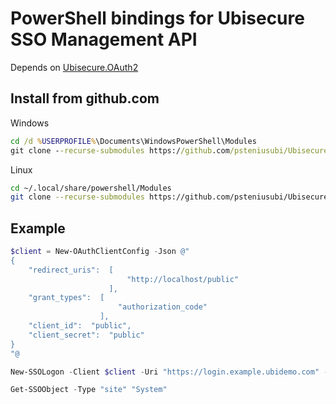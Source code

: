 # PowerShell bindings for Ubisecure SSO Management API

Depends on [Ubisecure.OAuth2](../../../Ubisecure.OAuth2)

## Install from github.com

Windows

```cmd
cd /d %USERPROFILE%\Documents\WindowsPowerShell\Modules
git clone --recurse-submodules https://github.com/psteniusubi/Ubisecure.SSO.Management.git
```

Linux

```bash
cd ~/.local/share/powershell/Modules
git clone --recurse-submodules https://github.com/psteniusubi/Ubisecure.SSO.Management.git
```

## Example

```powershell
$client = New-OAuthClientConfig -Json @"
{
    "redirect_uris":  [
                          "http://localhost/public"
                      ],
    "grant_types":  [
                        "authorization_code"
                    ],
    "client_id":  "public",
    "client_secret":  "public"
}
"@

New-SSOLogon -Client $client -Uri "https://login.example.ubidemo.com" -ManageUri "https://manage.example.ubidemo.com" -Browser "default"

Get-SSOObject -Type "site" "System"
```
